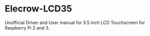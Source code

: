 # Elecrow-LCD35

Unofficial Driver and User manual for 3.5 inch LCD Touchscreen for Raspberry Pi 2 and 3.

